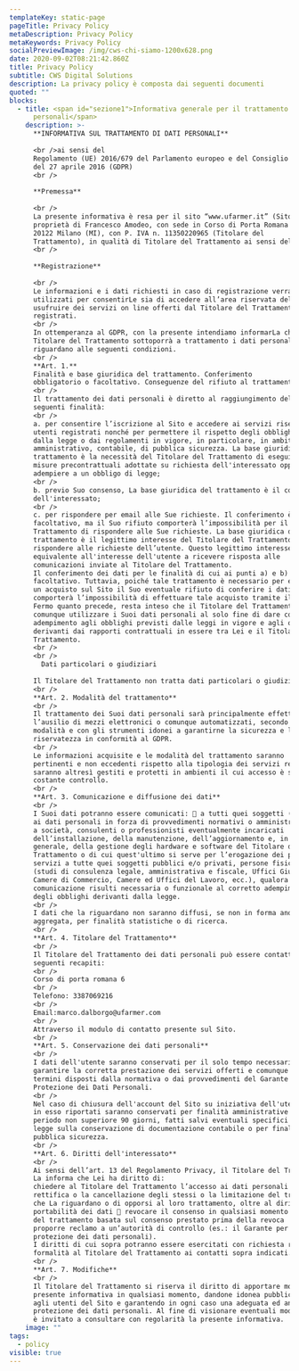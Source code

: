 ```yaml
---
templateKey: static-page
pageTitle: Privacy Policy
metaDescription: Privacy Policy
metaKeywords: Privacy Policy
socialPreviewImage: /img/cws-chi-siamo-1200x628.png
date: 2020-09-02T08:21:42.860Z
title: Privacy Policy
subtitle: CWS Digital Solutions
description: La privacy policy è composta dai seguenti documenti
quoted: "" 
blocks:
  - title: <span id="sezione1">Informativa generale per il trattamento dei dati
      personali</span>
    description: >-
      **INFORMATIVA SUL TRATTAMENTO DI DATI PERSONALI**
      
      <br />ai sensi del
      Regolamento (UE) 2016/679 del Parlamento europeo e del Consiglio
      del 27 aprile 2016 (GDPR)
      <br />
      
      **Premessa**
      
      <br />
      La presente informativa è resa per il sito “www.ufarmer.it” (Sito) di
      proprietà di Francesco Amodeo, con sede in Corso di Porta Romana 6
      20122 Milano (MI), con P. IVA n. 11350220965 (Titolare del
      Trattamento), in qualità di Titolare del Trattamento ai sensi del GDPR.
      <br />
      
      **Registrazione**
      
      <br />
      Le informazioni e i dati richiesti in caso di registrazione verranno
      utilizzati per consentirLe sia di accedere all’area riservata del Sito, sia di
      usufruire dei servizi on line offerti dal Titolare del Trattamento agli utenti
      registrati.
      <br />
      In ottemperanza al GDPR, con la presente intendiamo informarLa che il
      Titolare del Trattamento sottoporrà a trattamento i dati personali che La
      riguardano alle seguenti condizioni.
      <br />
      **Art. 1.**
      Finalità e base giuridica del trattamento. Conferimento
      obbligatorio o facoltativo. Conseguenze del rifiuto al trattamento.**
      <br />
      Il trattamento dei dati personali è diretto al raggiungimento delle
      seguenti finalità:
      <br />
      a. per consentire l’iscrizione al Sito e accedere ai servizi riservati agli
      utenti registrati nonché per permettere il rispetto degli obblighi derivanti
      dalla legge o dai regolamenti in vigore, in particolare, in ambito
      amministrativo, contabile, di pubblica sicurezza. La base giuridica del
      trattamento è la necessità del Titolare del Trattamento di eseguire
      misure precontrattuali adottate su richiesta dell'interessato oppure di
      adempiere a un obbligo di legge;
      <br />
      b. previo Suo consenso, La base giuridica del trattamento è il consenso
      dell'interessato;
      <br />
      c. per rispondere per email alle Sue richieste. Il conferimento è
      facoltativo, ma il Suo rifiuto comporterà l’impossibilità per il Titolare del
      Trattamento di rispondere alle Sue richieste. La base giuridica del
      trattamento è il legittimo interesse del Titolare del Trattamento a
      rispondere alle richieste dell’utente. Questo legittimo interesse è
      equivalente all'interesse dell'utente a ricevere risposta alle
      comunicazioni inviate al Titolare del Trattamento.
      Il conferimento dei dati per le finalità di cui ai punti a) e b) è meramente
      facoltativo. Tuttavia, poiché tale trattamento è necessario per effettuare
      un acquisto sul Sito il Suo eventuale rifiuto di conferire i dati in questione
      comporterà l’impossibilità di effettuare tale acquisto tramite il Sito.
      Fermo quanto precede, resta inteso che il Titolare del Trattamento potrà
      comunque utilizzare i Suoi dati personali al solo fine di dare corretto
      adempimento agli obblighi previsti dalle leggi in vigore e agli obblighi
      derivanti dai rapporti contrattuali in essere tra Lei e il Titolare del
      Trattamento.
      <br />
      <br />
        Dati particolari o giudiziari
      
      Il Titolare del Trattamento non tratta dati particolari o giudiziari.
      <br />
      **Art. 2. Modalità del trattamento**
      <br />
      Il trattamento dei Suoi dati personali sarà principalmente effettuato con
      l’ausilio di mezzi elettronici o comunque automatizzati, secondo le
      modalità e con gli strumenti idonei a garantirne la sicurezza e la
      riservatezza in conformità al GDPR.
      <br />
      Le informazioni acquisite e le modalità del trattamento saranno
      pertinenti e non eccedenti rispetto alla tipologia dei servizi resi. I dati
      saranno altresì gestiti e protetti in ambienti il cui accesso è sotto
      costante controllo.
      <br />
      **Art. 3. Comunicazione e diffusione dei dati**
      <br />
      I Suoi dati potranno essere comunicati:  a tutti quei soggetti (ivi incluse le Pubbliche Autorità) che hanno accesso
      ai dati personali in forza di provvedimenti normativi o amministrativi
      a società, consulenti o professionisti eventualmente incaricati
      dell’installazione, della manutenzione, dell’aggiornamento e, in
      generale, della gestione degli hardware e software del Titolare del
      Trattamento o di cui quest'ultimo si serve per l’erogazione dei propri
      servizi a tutte quei soggetti pubblici e/o privati, persone fisiche e/o giuridiche
      (studi di consulenza legale, amministrativa e fiscale, Uffici Giudiziari,
      Camere di Commercio, Camere ed Uffici del Lavoro, ecc.), qualora la
      comunicazione risulti necessaria o funzionale al corretto adempimento
      degli obblighi derivanti dalla legge.
      <br />
      I dati che la riguardano non saranno diffusi, se non in forma anonima ed
      aggregata, per finalità statistiche o di ricerca.
      <br />
      **Art. 4. Titolare del Trattamento**
      <br />
      Il Titolare del Trattamento dei dati personali può essere contatto ai
      seguenti recapiti:
      <br />
      Corso di porta romana 6
      <br />
      Telefono: 3387069216
      <br />
      Email:marco.dalborgo@ufarmer.com
      <br />
      Attraverso il modulo di contatto presente sul Sito.
      <br />
      **Art. 5. Conservazione dei dati personali**
      <br />
      I dati dell'utente saranno conservati per il solo tempo necessario a
      garantire la corretta prestazione dei servizi offerti e comunque entro i
      termini disposti dalla normativa o dai provvedimenti del Garante per la
      Protezione dei Dati Personali.
      <br />
      Nel caso di chiusura dell'account del Sito su iniziativa dell'utente, i dati
      in esso riportati saranno conservati per finalità amministrative per un
      periodo non superiore 90 giorni, fatti salvi eventuali specifici obblighi di
      legge sulla conservazione di documentazione contabile o per finalità di
      pubblica sicurezza.
      <br />
      **Art. 6. Diritti dell'interessato**
      <br />
      Ai sensi dell’art. 13 del Regolamento Privacy, il Titolare del Trattamento
      La informa che Lei ha diritto di:
      chiedere al Titolare del Trattamento l’accesso ai dati personali e la
      rettifica o la cancellazione degli stessi o la limitazione del trattamento
      che La riguardano o di opporsi al loro trattamento, oltre al diritto alla
      portabilità dei dati  revocare il consenso in qualsiasi momento senza pregiudicare la liceità
      del trattamento basata sul consenso prestato prima della revoca
      proporre reclamo a un’autorità di controllo (es.: il Garante per la
      protezione dei dati personali).
      I diritti di cui sopra potranno essere esercitati con richiesta rivolta senza
      formalità al Titolare del Trattamento ai contatti sopra indicati.
      <br />
      **Art. 7. Modifiche**
      <br />
      Il Titolare del Trattamento si riserva il diritto di apportare modifiche alla
      presente informativa in qualsiasi momento, dandone idonea pubblicità
      agli utenti del Sito e garantendo in ogni caso una adeguata ed analoga
      protezione dei dati personali. Al fine di visionare eventuali modifiche, Lei
      è invitato a consultare con regolarità la presente informativa.
    image: ""
tags:
  - policy
visible: true
---
```

